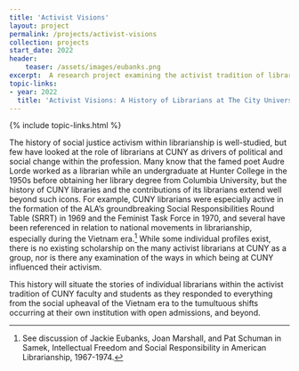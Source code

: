 ```yaml
---
title: 'Activist Visions'
layout: project
permalink: /projects/activist-visions
collection: projects
start_date: 2022
header:
    teaser: /assets/images/eubanks.png
excerpt:  A research project examining the activist tradition of librarians at CUNY. 
topic-links:
- year: 2022
  title: 'Activist Visions: A History of Librarians at The City University of New York'
---
```

{% include topic-links.html %}

The history of social justice activism within librarianship is well-studied, but few have looked at
the role of librarians at CUNY as drivers of political and social change within the profession.
Many know that the famed poet Audre Lorde worked as a librarian while an undergraduate at
Hunter College in the 1950s before obtaining her library degree from Columbia University, but
the history of CUNY libraries and the contributions of its librarians extend well beyond such
icons. For example, CUNY librarians were especially active in the formation of the ALA’s
groundbreaking Social Responsibilities Round Table (SRRT) in 1969 and the Feminist Task
Force in 1970, and several have been referenced in relation to national movements in
librarianship, especially during the Vietnam era.[^1] While some individual profiles exist, there is
no existing scholarship on the many activist librarians at CUNY as a group, nor is there any
examination of the ways in which being at CUNY influenced their activism.

This history will situate the stories of individual librarians within the activist tradition of CUNY
faculty and students as they responded to everything from the social upheaval of the Vietnam era
to the tumultuous shifts occurring at their own institution with open admissions, and beyond.

[^1]: See discussion of Jackie Eubanks, Joan Marshall, and Pat Schuman in Samek, Intellectual Freedom and Social Responsibility in American Librarianship, 1967-1974.